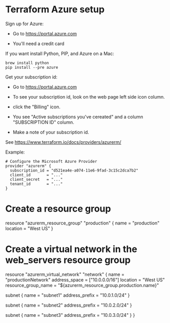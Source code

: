 # Terraform Azure setup

Sign up for Azure:

  * Go to https://portal.azure.com

  * You'll need a credit card

If you want install Python, PIP, and Azure on a Mac:

    brew install python
    pip install --pre azure

Get your subscription id:

  * Go to https://portal.azure.com

  * To see your subscription id, look on the web page left side icon column.

  * click the "Billing" icon. 

  * You see "Active subscriptions you've cereated" and a column "SUBSCRIPTION ID" column. 

  * Make a note of your subscription id.

See https://www.terraform.io/docs/providers/azurerm/


Example:

    # Configure the Microsoft Azure Provider
    provider "azurerm" {
      subscription_id = "d521ea4e-a074-11e6-9fad-3c15c2dca7b2"
      client_id       = "..."
      client_secret   = "..."
      tenant_id       = "..."
    }

# Create a resource group
resource "azurerm_resource_group" "production" {
    name     = "production"
    location = "West US"
}

# Create a virtual network in the web_servers resource group
resource "azurerm_virtual_network" "network" {
  name                = "productionNetwork"
  address_space       = ["10.0.0.0/16"]
  location            = "West US"
  resource_group_name = "${azurerm_resource_group.production.name}"

  subnet {
    name           = "subnet1"
    address_prefix = "10.0.1.0/24"
  }

  subnet {
    name           = "subnet2"
    address_prefix = "10.0.2.0/24"
  }

  subnet {
    name           = "subnet3"
    address_prefix = "10.0.3.0/24"
  }
}

